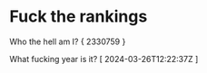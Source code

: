 # Fuck the rankings

Who the hell am I?
{ 2330759 }

What fucking year is it?
[ 2024-03-26T12:22:37Z ]
